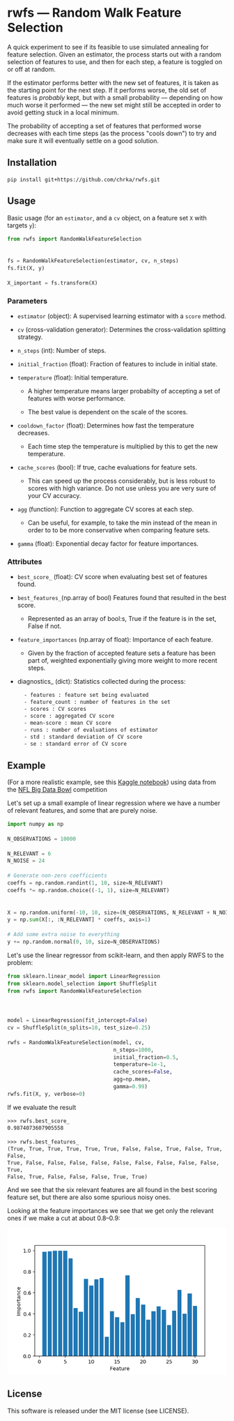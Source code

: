 # rwfs — Random Walk Feature Selection

A quick experiment to see if its feasible to use simulated annealing for 
feature selection.  Given an estimator, the process starts out with a random 
selection of features to use, and then for each step, a feature is toggled on or 
off at random.

If the estimator performs better with the new set of features, it is taken as
the starting point for the next step.  If it performs worse, the old set of
features is _probably_ kept, but with a small probability — depending on how
much worse it performed — the new set might still be accepted in order to 
avoid getting stuck in a local minimum.  

The probability of accepting a set of features that performed worse decreases
with each time steps (as the process "cools down") to try and make sure it
will eventually settle on a good solution.


## Installation

```shell script
pip install git+https://github.com/chrka/rwfs.git
```

## Usage

Basic usage (for an `estimator`, and a `cv` object, on a feature set `X`
with targets `y`):

```python
from rwfs import RandomWalkFeatureSelection


fs = RandomWalkFeatureSelection(estimator, cv, n_steps)
fs.fit(X, y)

X_important = fs.transform(X)
```

### Parameters

* `estimator` (object): 
        A supervised learning estimator with a ``score`` method.

* `cv` (cross-validation generator):
        Determines the cross-validation splitting strategy.

* `n_steps` (int):
        Number of steps.

* `initial_fraction` (float):
        Fraction of features to include in initial state.

* `temperature` (float):
        Initial temperature.
        
    * A higher temperature means larger probabilty of accepting a
      set of features with worse performance.  

    * The best value is dependent on the scale of the scores.

* `cooldown_factor` (float):
        Determines how fast the temperature decreases.  

    * Each time step the temperature is multiplied by this to get the new
      temperature.

* `cache_scores` (bool):
        If true, cache evaluations for feature sets.  

    * This can speed up the process considerably, but is less robust to
       scores with high variance.  Do not use unless you are very sure
       of your CV accuracy.

* `agg` (function): 
        Function to aggregate CV scores at each step.

    * Can be useful, for example, to take the min instead of the mean in
      order to to be more conservative when comparing feature sets.

* `gamma` (float):
        Exponential decay factor for feature importances.

### Attributes

* `best_score_` (float):
        CV score when evaluating best set of features found.

* `best_features_`(np.array of bool)
        Features found that resulted in the  best score.

    * Represented as an array of bool:s, True if the feature is in the set,
        False if not.

* `feature_importances` (np.array of float):
    Importance of each feature.

    * Given by the fraction of accepted feature sets a feature has been
        part of, weighted exponentially giving more weight to more recent
        steps.

* diagnostics_ (dict):
        Statistics collected during the process:

        - features : feature set being evaluated
        - feature_count : number of features in the set
        - scores : CV scores
        - score : aggregated CV score
        - mean-score : mean CV score
        - runs : number of evaluations of estimator
        - std : standard deviation of CV score
        - se : standard error of CV score

## Example

(For a more realistic example, see this
[Kaggle notebook](https://www.kaggle.com/christoffer/random-walk-feature-selection/))
using data from the [NFL Big Data Bowl](https://www.kaggle.com/c/nfl-big-data-bowl-2020)
competition

Let's set up a small example of linear regression where we have a number of
relevant features, and some that are purely noise.

```python
import numpy as np

N_OBSERVATIONS = 10000

N_RELEVANT = 6
N_NOISE = 24

# Generate non-zero coefficients
coeffs = np.random.randint(1, 10, size=N_RELEVANT)
coeffs *= np.random.choice((-1, 1), size=N_RELEVANT)


X = np.random.uniform(-10, 10, size=(N_OBSERVATIONS, N_RELEVANT + N_NOISE))
y = np.sum(X[:, :N_RELEVANT] * coeffs, axis=1)

# Add some extra noise to everything
y += np.random.normal(0, 10, size=N_OBSERVATIONS)
```

Let's use the linear regressor from scikit-learn, and then apply RWFS to the
problem:

```python
from sklearn.linear_model import LinearRegression
from sklearn.model_selection import ShuffleSplit
from rwfs import RandomWalkFeatureSelection



model = LinearRegression(fit_intercept=False)
cv = ShuffleSplit(n_splits=10, test_size=0.25)

rwfs = RandomWalkFeatureSelection(model, cv, 
                                  n_steps=1000, 
                                  initial_fraction=0.5, 
                                  temperature=1e-1,
                                  cache_scores=False,
                                  agg=np.mean,
                                  gamma=0.99)
rwfs.fit(X, y, verbose=0)
```

If we evaluate the result

```
>>> rwfs.best_score_
0.9874073607905558

>>> rwfs.best_features_
(True, True, True, True, True, True, False, False, True, False, True, False, 
True, False, False, False, False, False, False, False, False, False, True, 
False, True, False, False, False, True, True)
```

And we see that the six relevant features are all found in the best scoring
feature set, but there are also some spurious noisy ones.

Looking at the feature importances we see that we get only the relevant ones if
we make a cut at about 0.8–0.9:

![Feature importances](feature_importances.png)

## License

This software is released under the MIT license (see LICENSE).